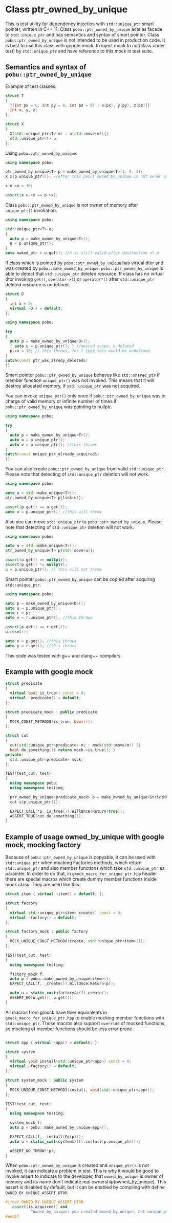 # Class ptr_owned_by_unique
This is test utility for dependency injection with ```std::unique_ptr``` smart pointer, written in C++ 11.
Class ```pobu::ptr_owned_by_unique``` acts as facade to ```std::unique_ptr``` and has semantics and syntax of smart pointer.
Class ```pobu::ptr_owned_by_unique``` is not intended to be used in production code. It is best to use this class with google mock, to inject mock to cut(class under test)  by ```std::unique_ptr``` and have reference to this mock in test suite.

## Semantics and syntax of ```pobu::ptr_owned_by_unique```
Example of test classes:

```c++
struct T
{
  T(int px = 0, int py = 0, int pz = 0) : x(px), y(py), z(pz){}
  int x, y, z;
};

struct X
{
  X(std::unique_ptr<T> m) : u(std::move(m)){}
  std::unique_ptr<T> u;
};
```

Using ```pobu::ptr_owned_by_unique```:

```c++
using namespace pobu;

ptr_owned_by_unique<T> p = make_owned_by_unique<T>(1, 2, 3);
X x{p.unique_ptr()}; //after this point owned_by_unique is not owner of memory

x.u->x = 10;

assert(x.u->x == p->x);
```
Class ```pobu::ptr_owned_by_unique``` is not owner of memory after ```unique_ptr()``` invokation.

```c++
using namespace pobu;

std::unique_ptr<T> u;
{
  auto p = make_owned_by_unique<T>();
  u = p.unique_ptr();
}
auto naked_ptr = u.get(); //u is still valid after destruction of p
```
If class which is pointed by ```pobu::ptr_owned_by_unique``` has virtual dtor and was created by ```pobu::make_owned_by_unique```, ```pobu::ptr_owned_by_unique``` is able to detect that ```std::unique_ptr``` deleted resource. If class has no virtual dtor invoking ```get()```, ```operator->()``` or ```operator*()``` after ```std::unique_ptr``` deleted resource is undefined.

```c++
struct D
{
  int x = 0;
  virtual ~D() = default;
};

using namespace pobu;

try
{
  auto p = make_owned_by_unique<D>();
  { auto u = p.unique_ptr(); } //nested scope, u deleted
  p->x = 10; // this throws, for T type this would be undefined
}
catch(const ptr_was_alredy_deleted&)
{}

```
Smart pointer ```pobu::ptr_owned_by_unique``` behaves like ```std::shared_ptr``` if member function ```unique_ptr()``` was not invoked. This means that it will destroy allocated memory, if ```std::unique_ptr``` was not acquired.

You can invoke ```unique_ptr()``` only once if ```pobu::ptr_owned_by_unique``` was in charge of valid memory or infinite number of times if ```pobu::ptr_owned_by_unique``` was pointing to nullptr.

```c++
using namespace pobu;

try
{
  auto p = make_owned_by_unique<T>();
  auto u = p.unique_ptr();
  auto v = p.unique_ptr(); //this throws
}
catch(const unique_ptr_already_acquired&)
{}
```
You can also create ```pobu::ptr_owned_by_unique``` from valid ```std::unique_ptr```. Please note that detecting of ```std::unique_ptr``` deletion will not work.

```c++
using namespace pobu;

auto u = std::make_unique<T>();
ptr_owned_by_unique<T> p{link(u)};

assert(p.get() == u.get());
auto v = p.unique_ptr(); //this will throw
```
Also you can move ```std::unique_ptr``` to ```pobu::ptr_owned_by_unique```. Please note that detecting of ```std::unique_ptr``` deletion will not work.

```c++
using namespace pobu;

auto u = std::make_unique<T>();
ptr_owned_by_unique<T> p{std::move(u)};

assert(u.get() == nullptr);
assert(p.get() != nullptr);
u = p.unique_ptr(); // this will not throw
```
Smart pointer ```pobu::ptr_owned_by_unique``` can be copied after acquirng ```std::unique_ptr```.

```c++
using namespace pobu;

auto p = make_owned_by_unique<D>();
auto u = p.unique_ptr();
auto r = p;
auto v = r.unique_ptr(); //this throws

assert(p.get() == r.get());
u.reset();

auto x = p.get(); //this throws
auto y = r.get(); //this throws
```

This code was tested with g++ and clang++ compilers.

## Example with google mock

```c++
struct predicate
{
  virtual bool is_true() const = 0;
  virtual ~predicate() = default;
};

struct predicate_mock : public predicate
{
  MOCK_CONST_METHOD0(is_true, bool());
};

struct cut
{
  cut(std::unique_ptr<predicate> m) : mock(std::move(m)) {}
  bool do_something(){ return mock->is_true(); }
private:
  std::unique_ptr<predicate> mock;
};

TEST(test_cut, test)
{
  using namespace pobu;
  using namespace testing;

  ptr_owned_by_unique<predicate_mock> p = make_owned_by_unique<StrictMock<predicate_mock>>();
  cut s{p.unique_ptr()};

  EXPECT_CALL(*p, is_true()).WillOnce(Return(true));
  ASSERT_TRUE(cut.do_something());
}
```

## Example of usage owned_by_unique with google mock, mocking factory

Because of ```pobu::ptr_owned_by_unique``` is copyable, it can be used with ```std::unique_ptr``` when mocking Factories methods, which return ```std::unique_ptr``` and also member functions which take ```std::unique_ptr``` as paramter. In order to do that, in ```gmock_macro_for_unique_ptr.hpp``` header there are special macros which create dummy member functions inside mock class. They are used like this:

```c++
struct item { virtual ~item() = default; };

struct factory
{
  virtual std::unique_ptr<item> create() const = 0;
  virtual ~factory() = default;
};

struct factory_mock : public factory
{
  MOCK_UNIQUE_CONST_METHOD0(create, std::unique_ptr<item>());
};

TEST(test_cut, test)
{
  using namespace testing;

  factory_mock f;
  auto p = pobu::make_owned_by_unique<item>();
  EXPECT_CALL(f, _create()).WillOnce(Return(p));

  auto u = static_cast<factory&>(f).create();
  ASSERT_EQ(u.get(), p.get());
}
```
All macros from gmock have thier equivalents in ```gmock_macro_for_unique_ptr.hpp``` to enable mocking member functions with ```std::unique_ptr```. Those macros also support ```override``` of mocked functions, so mocking of member functions should be less error prone.

```c++

struct app { virtual ~app() = default; };

struct system
{
  virtual void install(std::unique_ptr<app>) const = 0;
  virtual ~factory() = default;
};

struct system_mock : public system
{
  MOCK_UNIQUE_CONST_METHOD1(install, void(std::unique_ptr<app>));
};

TEST(test_cut, test)
{
  using namespace testing;

  system_mock f;
  auto p = pobu::make_owned_by_unique<app>();

  EXPECT_CALL(f, _install(Eq(p)));
  auto u = static_cast<system&>(f).install(p.unique_ptr());

  ASSERT_NO_THROW(*p);
}
```
When ```pobu::ptr_owned_by_unique``` is created and ```unique_ptr()``` is not invoked, it can indicate a problem in test. This is why it would be good to invoke assert to indicate to the developer, that ```owned_by_unique``` is owner of memory and its name don't indicate real ownership(owned_by_unique). This assert is disabled by default, but it can be enabled by compiling with define ```OWNED_BY_UNIQUE_ASSERT_DTOR```.

```c++
#ifdef OWNED_BY_UNIQUE_ASSERT_DTOR
   assert(is_acquired() and
           "owned_by_unique: you created owned_by_unique, but unique_ptr was never acquired");
#endif
```
